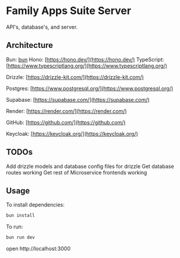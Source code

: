 # Family Apps Suite Server

API's, database's, and server.

## Architecture

<!-- Runtime Environment -->
Bun: [bun](https://bun.sh/)
Hono: [https://hono.dev/](https://hono.dev/)
TypeScript: [https://www.typescriptlang.org/](https://www.typescriptlang.org/)
<!-- Object Relational Mapping (ORM) -->
Drizzle: [https://drizzle-kit.com/](https://drizzle-kit.com/)
<!-- Database -->
Postgres: [https://www.postgresql.org/](https://www.postgresql.org/)
<!-- Production Database & Deployment -->
Supabase: [https://supabase.com/](https://supabase.com/)
<!-- Production Server Deployment -->
Render: [https://render.com/](https://render.com/)
<!-- Code Repository -->
GitHub: [https://github.com/](https://github.com/)
<!-- Security and Privacy *Keycloak*in progress* -->
Keycloak: [https://keycloak.org/](https://keycloak.org/)

## TODOs
Add drizzle models and database config files for drizzle
Get database routes working
Get rest of Microservice frontends working

## Usage

To install dependencies:
```sh
bun install
```

To run:
```sh
bun run dev
```

open http://localhost:3000
